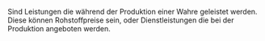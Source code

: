 Sind Leistungen die während der Produktion einer Wahre geleistet werden. Diese können Rohstoffpreise sein, oder Dienstleistungen die bei der Produktion angeboten werden. 